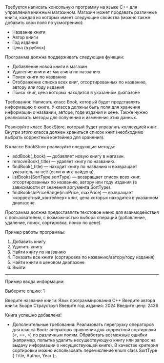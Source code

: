 Требуется написать консольную программу на языке C++ для управления книжным магазином. 
Магазин может продавать различные книги, каждая из которых имеет следующие свойства (можно также добавить свои поля по усмотрению):

- Название книги
- Автор книги
- Год издания
- Цена (в рублях)

Программа должна поддерживать следующие функции:

- Добавление новой книги в магазин
- Удаление книги из магазина по названию
- Поиск книги по названию
- Отображение списка всех книг, отсортированных по названию, автору или году издания
- Поиск книг, цена которых находится в указанном диапазоне

Требования:
Написать класс Book, который будет представлять информацию о книге. 
У класса должны быть поля для хранения информации о названии, авторе, годе издания и цене. 
Также нужно реализовать методы для получения и изменения этих данных.

Реализуйте класс BookStore, который будет управлять коллекцией книг. 
Внутри этого класса должен храниться список книг (необходимо выбрать корректный контейнер для хранения).

В классе BookStore реализуйте следующие методы:

- addBook(_book) — добавляет новую книгу в магазин.
- removeBook(_title) — удаляет книгу по названию.
- findBook(_title) — находит книгу по названию и возвращает указатель на неё (если книга найдена).
- listBooks(SortType sortType) — возвращает список всех книг, отсортированных по названию, автору или году издания (в зависимости от значения аргумента SortType).
- findBooksInPriceRange(minPrice, maxPrice) — возвращает <корректный_контейнер> книг, цена которых находится в указанном диапазоне.

Программа должна предоставлять текстовое меню для взаимодействия с пользователем, с возможностью выбора операций (добавление, удаление, поиск, сортировка, поиск по цене).

Пример работы программы:

1. Добавить книгу
2. Удалить книгу
3. Найти книгу по названию
4. Показать все книги (сортировка по названию/автору/году издания)
5. Найти книги в ценовом диапазоне
6. Выйти

-----------------------------------------
Пример ввода информации:

Выберите опцию: 1

Введите название книги: Язык программирования С++
Введите автора книги: Бьорн Страуструп
Введите год издания: 2024
Введите цену: 2436

Книга успешно добавлена!

* Дополнительные требования:
Реализовать перегрузку операторов для класса Book: операторы сравнения для корректной сортировки (<, ==, >) по различным полям.
Обработать возможные ошибки (например, попытка удалить несуществующую книгу или запрос на выдачу информации о несуществующей книге).
В качестве критерия сортировки можно использовать перечисление enum class SortType { Title, Author, Year };.
